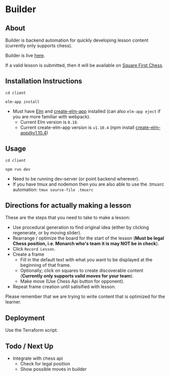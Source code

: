 # Builder

## About

Builder is backend automation for quickly developing lesson content (currently only supports chess).

Builder is live [here](http://builder.chesstrained.com).

If a valid lesson is submitted, then it will be available on [Square First Chess](http://beta.chesstrained.com/#/simulation).

## Installation Instructions

    cd client

    elm-app install

- Must have [Elm](https://guide.elm-lang.org/install.html) and [create-elm-app](https://github.com/halfzebra/create-elm-app) installed (can also `elm-app eject` if you are more familiar with webpack).
  - Current Elm version is `0.18`.
  - Current create-elm-app version is `v1.10.4` (npm install create-elm-app@v1.10.4)

## Usage

    cd client

    npm run dev

* Need to be running dev-server (or point backend wherever).
* If you have tmux and nodemon then you are also able to use the .tmuxrc automation: `tmux source-file .tmuxrc`

## Directions for actually making a lesson

These are the steps that you need to take to make a lesson:

- Use procedural generation to find original idea (either by clicking regenerate, or by moving slider).
- Rearrange / optimize the board for the start of the lesson (**Must be legal Chess position, i.e. Monarch who's team it is may NOT be in check**).
- Click `Record Lesson`.
- Create a frame
  - Fill in the default text with what you want to be displayed at the beginning of that frame.
  - Optionally; click on squares to create discoverable content (**Currently only supports valid moves for your team**).
  - Make move (Use Chess Api button for opponent).
- Repeat frame creation until satisified with lesson.

Please remember that we are trying to write content that is optimized for the learner.

## Deployment

Use the Terraform script.

## Todo / Next Up

- Integrate with chess api
  - Check for legal position
  - Show possible moves in builder
